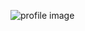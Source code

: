 ![profile image](https://avatars.githubusercontent.com/u/101569021?s=400&u=30b12163adfd7c06476ad2c05eba5d8844538367&v=4)
